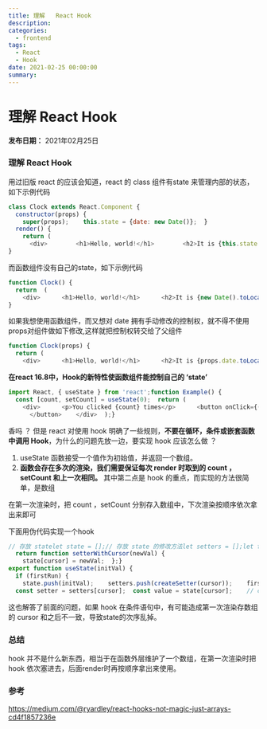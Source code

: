 ```yaml
---
title: 理解   React Hook
description: 
categories:
  - frontend
tags:
  - React
  - Hook
date: 2021-02-25 00:00:00
summary: 
---
```


# 理解 React Hook

**发布日期：** 2021年02月25日

### 理解 React Hook

用过旧版 react 的应该会知道，react 的 class 组件有state 来管理内部的状态，如下示例代码

```javascript
class Clock extends React.Component {
  constructor(props) {
    super(props);    this.state = {date: new Date()};  }
  render() {
    return (
      <div>        <h1>Hello, world!</h1>        <h2>It is {this.state.date.toLocaleTimeString()}.</h2>      </div>    );  }
}
```

而函数组件没有自己的state，如下示例代码

```javascript
function Clock() {
  return  (
    <div>      <h1>Hello, world!</h1>      <h2>It is {new Date().toLocaleTimeString()}.</h2>    </div>  )
}
```

如果我想使用函数组件，而又想对 date 拥有手动修改的控制权，就不得不使用props对组件做如下修改,这样就把控制权转交给了父组件

```javascript
function Clock(props) {
  return (
    <div>      <h1>Hello, world!</h1>      <h2>It is {props.date.toLocaleTimeString()}.</h2>    </div>  );}
```

**在react 16.8中，Hook的新特性使函数组件能控制自己的 ‘state’**

```javascript
import React, { useState } from 'react';function Example() {
  const [count, setCount] = useState(0);  return (
    <div>      <p>You clicked {count} times</p>      <button onClick={() => setCount(count + 1)}>        Click me
      </button>    </div>  );}
```

香吗 ？ 但是 react 对使用 hook 明确了一些规则，**不要在循环，条件或嵌套函数中调用 Hook**，为什么的问题先放一边，要实现 hook 应该怎么做 ？

1. useState 函数接受一个值作为初始值，并返回一个数组。
1. **函数会存在多次的渲染，我们需要保证每次 render 时取到的 count ， setCount 和上一次相同。**
其中第二点是 hook 的重点，而实现的方法很简单，是数组

在第一次渲染时，把 count ，setCount 分别存入数组中，下次渲染按顺序依次拿出来即可

下面用伪代码实现一个hook

```javascript
// 存放 statelet state = [];// 存放 state 的修改方法let setters = [];let firstRun = true;let cursor = 0;// 创建setterfunction createSetter(cursor) {
  return function setterWithCursor(newVal) {
    state[cursor] = newVal;  };}
export function useState(initVal) {
  if (firstRun) {
    state.push(initVal);    setters.push(createSetter(cursor));    firstRun = false;  }
  const setter = setters[cursor];  const value = state[cursor];    // cursor 保证了hook的顺序  cursor++;  return [value, setter];}
```

这也解答了前面的问题，如果 hook 在条件语句中，有可能造成第一次渲染存数组的 cursor 和之后不一致，导致state的次序乱掉。

### 总结

hook 并不是什么新东西，相当于在函数外层维护了一个数组，在第一次渲染时把hook 依次塞进去，后面render时再按顺序拿出来使用。

### 参考

https://medium.com/@ryardley/react-hooks-not-magic-just-arrays-cd4f1857236e

